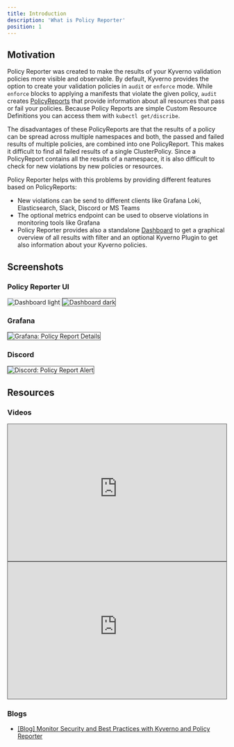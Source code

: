 ```yaml
---
title: Introduction
description: 'What is Policy Reporter'
position: 1
---
```


## Motivation

Policy Reporter was created to make the results of your Kyverno validation policies more visible and observable. By default, Kyverno provides the option to create your validation policies in `audit` or `enforce` mode. While `enforce` blocks to applying a manifests that violate the given policy, `audit` creates [PolicyReports](https://kyverno.io/docs/policy-reports/) that provide information about all resources that pass or fail your policies. Because Policy Reports are simple Custom Resource Definitions you can access them with `kubectl get/discribe`.

The disadvantages of these PolicyReports are that the results of a policy can be spread across multiple namespaces and both, the passed and failed results of multiple policies, are combined into one PolicyReport. This makes it difficult to find all failed results of a single ClusterPolicy. Since a PolicyReport contains all the results of a namespace, it is also difficult to check for new violations by new policies or resources.

Policy Reporter helps with this problems by providing different features based on PolicyReports:
* New violations can be send to different clients like Grafana Loki, Elasticsearch, Slack, Discord or MS Teams
* The optional metrics endpoint can be used to observe violations in monitoring tools like Grafana
* Policy Reporter provides also a standalone [Dashboard](https://github.com/kyverno/policy-reporter-ui) to get a graphical overview of all results with filter and an optional Kyverno Plugin to get also information about your Kyverno policies.

## Screenshots

### Policy Reporter UI

<img src="screenshots/dashboard-light.png" style="border: 1px solid #ccc" class="light-img" alt="Dashboard light" />
<img src="screenshots/dashboard-dark.png" style="border: 1px solid #555" class="dark-img" alt="Dashboard dark" />

### Grafana

<img src="screenshots/grafana.png" style="border: 1px solid #555" alt="Grafana: Policy Report Details" />

### Discord

<img src="screenshots/discord.png" style="border: 1px solid #555" alt="Discord: Policy Report Alert" />

## Resources

### Videos

<iframe width="100%" height="315" src="https://www.youtube-nocookie.com/embed/1mKywg9f5Fw" title="YouTube video player" frameborder="0" allow="accelerometer; autoplay; clipboard-write; encrypted-media; gyroscope; picture-in-picture" allowfullscreen width="100%" style="border: 1px solid #555"></iframe>
<br />
<iframe width="100%" height="315" src="https://www.youtube-nocookie.com/embed/ZrOtTELNLyg" title="YouTube video player" frameborder="0" allow="accelerometer; autoplay; clipboard-write; encrypted-media; gyroscope; picture-in-picture" allowfullscreen width="100%" style="border: 1px solid #555"></iframe>

### Blogs

* [[Blog] Monitor Security and Best Practices with Kyverno and Policy Reporter](https://blog.webdev-jogeleit.de/blog/monitor-security-with-kyverno-and-policy-reporter/)
